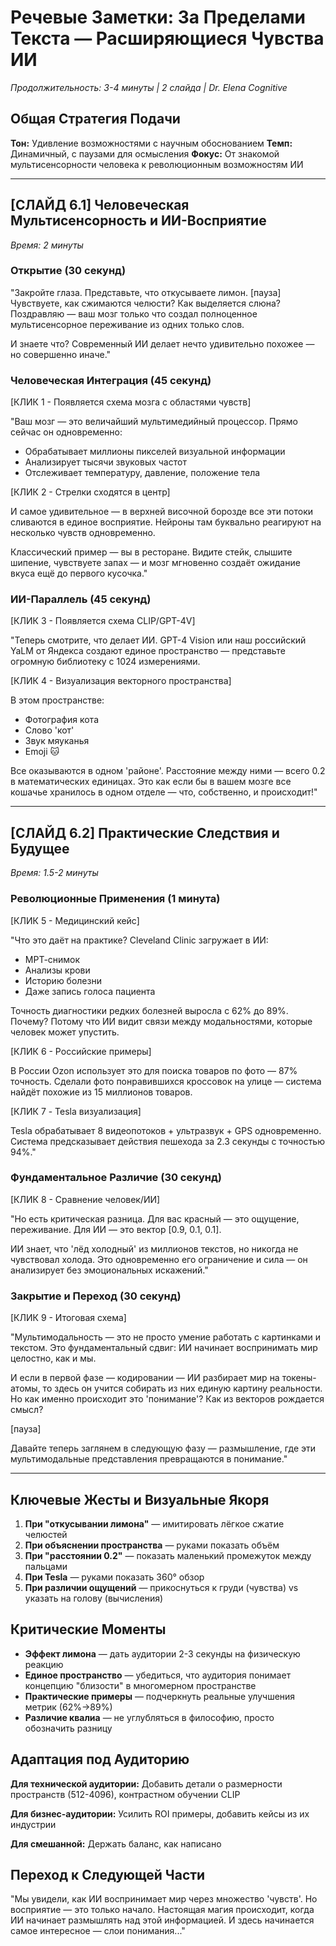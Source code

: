 # Речевые Заметки: За Пределами Текста — Расширяющиеся Чувства ИИ

*Продолжительность: 3-4 минуты | 2 слайда | Dr. Elena Cognitive*

## Общая Стратегия Подачи

**Тон:** Удивление возможностями с научным обоснованием
**Темп:** Динамичный, с паузами для осмысления
**Фокус:** От знакомой мультисенсорности человека к революционным возможностям ИИ

---

## [СЛАЙД 6.1] Человеческая Мультисенсорность и ИИ-Восприятие
*Время: 2 минуты*

### Открытие (30 секунд)

"Закройте глаза. Представьте, что откусываете лимон. [пауза] Чувствуете, как сжимаются челюсти? Как выделяется слюна? Поздравляю — ваш мозг только что создал полноценное мультисенсорное переживание из одних только слов.

И знаете что? Современный ИИ делает нечто удивительно похожее — но совершенно иначе."

### Человеческая Интеграция (45 секунд)

[КЛИК 1 - Появляется схема мозга с областями чувств]

"Ваш мозг — это величайший мультимедийный процессор. Прямо сейчас он одновременно:
- Обрабатывает миллионы пикселей визуальной информации
- Анализирует тысячи звуковых частот
- Отслеживает температуру, давление, положение тела

[КЛИК 2 - Стрелки сходятся в центр]

И самое удивительное — в верхней височной борозде все эти потоки сливаются в единое восприятие. Нейроны там буквально реагируют на несколько чувств одновременно.

Классический пример — вы в ресторане. Видите стейк, слышите шипение, чувствуете запах — и мозг мгновенно создаёт ожидание вкуса ещё до первого кусочка."

### ИИ-Параллель (45 секунд)

[КЛИК 3 - Появляется схема CLIP/GPT-4V]

"Теперь смотрите, что делает ИИ. GPT-4 Vision или наш российский YaLM от Яндекса создают единое пространство — представьте огромную библиотеку с 1024 измерениями.

[КЛИК 4 - Визуализация векторного пространства]

В этом пространстве:
- Фотография кота
- Слово 'кот'
- Звук мяуканья
- Emoji 🐱

Все оказываются в одном 'районе'. Расстояние между ними — всего 0.2 в математических единицах. Это как если бы в вашем мозге все кошачье хранилось в одном отделе — что, собственно, и происходит!"

---

## [СЛАЙД 6.2] Практические Следствия и Будущее
*Время: 1.5-2 минуты*

### Революционные Применения (1 минута)

[КЛИК 5 - Медицинский кейс]

"Что это даёт на практике? Cleveland Clinic загружает в ИИ:
- МРТ-снимок
- Анализы крови
- Историю болезни
- Даже запись голоса пациента

Точность диагностики редких болезней выросла с 62% до 89%. Почему? Потому что ИИ видит связи между модальностями, которые человек может упустить.

[КЛИК 6 - Российские примеры]

В России Ozon использует это для поиска товаров по фото — 87% точность. Сделали фото понравившихся кроссовок на улице — система найдёт похожие из 15 миллионов товаров.

[КЛИК 7 - Tesla визуализация]

Tesla обрабатывает 8 видеопотоков + ультразвук + GPS одновременно. Система предсказывает действия пешехода за 2.3 секунды с точностью 94%."

### Фундаментальное Различие (30 секунд)

[КЛИК 8 - Сравнение человек/ИИ]

"Но есть критическая разница. Для вас красный — это ощущение, переживание. Для ИИ — это вектор [0.9, 0.1, 0.1].

ИИ знает, что 'лёд холодный' из миллионов текстов, но никогда не чувствовал холода. Это одновременно его ограничение и сила — он анализирует без эмоциональных искажений."

### Закрытие и Переход (30 секунд)

[КЛИК 9 - Итоговая схема]

"Мультимодальность — это не просто умение работать с картинками и текстом. Это фундаментальный сдвиг: ИИ начинает воспринимать мир целостно, как и мы.

И если в первой фазе — кодировании — ИИ разбирает мир на токены-атомы, то здесь он учится собирать из них единую картину реальности. Но как именно происходит это 'понимание'? Как из векторов рождается смысл?

[пауза]

Давайте теперь заглянем в следующую фазу — размышление, где эти мультимодальные представления превращаются в понимание."

---

## Ключевые Жесты и Визуальные Якоря

1. **При "откусывании лимона"** — имитировать лёгкое сжатие челюстей
2. **При объяснении пространства** — руками показать объём
3. **При "расстоянии 0.2"** — показать маленький промежуток между пальцами
4. **При Tesla** — руками показать 360° обзор
5. **При различии ощущений** — прикоснуться к груди (чувства) vs указать на голову (вычисления)

## Критические Моменты

- **Эффект лимона** — дать аудитории 2-3 секунды на физическую реакцию
- **Единое пространство** — убедиться, что аудитория понимает концепцию "близости" в многомерном пространстве
- **Практические примеры** — подчеркнуть реальные улучшения метрик (62%→89%)
- **Различие квалиа** — не углубляться в философию, просто обозначить разницу

## Адаптация под Аудиторию

**Для технической аудитории:** Добавить детали о размерности пространств (512-4096), контрастном обучении CLIP

**Для бизнес-аудитории:** Усилить ROI примеры, добавить кейсы из их индустрии

**Для смешанной:** Держать баланс, как написано

## Переход к Следующей Части

"Мы увидели, как ИИ воспринимает мир через множество 'чувств'. Но восприятие — это только начало. Настоящая магия происходит, когда ИИ начинает размышлять над этой информацией. И здесь начинается самое интересное — слои понимания..."
